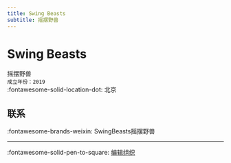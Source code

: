 ```yaml
---
title: Swing Beasts
subtitle: 摇摆野兽
---
```


# Swing Beasts

摇摆野兽  
`成立年份：2019`  
:fontawesome-solid-location-dot: 北京  


## 联系

:fontawesome-brands-weixin: SwingBeasts摇摆野兽  

---

:fontawesome-solid-pen-to-square: [编辑组织](https://github.com/swingdance/orgs/issues/new?assignees=&labels=update+org&projects=&template=03-update_entity.yml&title=Update%20Org%3A%20zh_CN%20%E2%80%A2%20Swing%20Beasts&region=zh_CN&id=swing-beasts&name=Swing%20Beasts)
